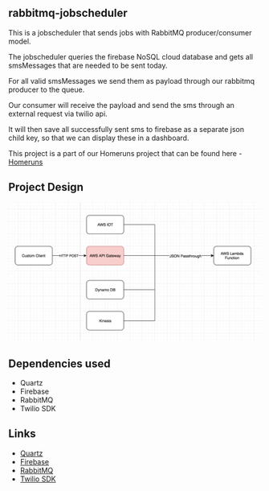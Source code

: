 ## rabbitmq-jobscheduler

This is a jobscheduler that sends jobs with RabbitMQ producer/consumer model. 

The jobscheduler queries the firebase NoSQL cloud database and gets all smsMessages that are needed to be sent today.  

For all valid smsMessages we send them as payload through our rabbitmq producer to the queue.

Our consumer will receive the payload and send the sms through an external request via twilio api. 

It will then save all successfully sent sms to firebase as a separate json child key, so that we can display these in a dashboard.

This project is a part of our Homeruns project that can be found here - [Homeruns](http://homeruns.io)

## Project Design

![alt text](https://github.com/mrshawn191/aws-lambda-twilio/blob/master/aws%20serverless%20design.png "Logo Title Text 1")

## Dependencies used

- Quartz
- Firebase
- RabbitMQ
- Twilio SDK

## Links

- [Quartz](https://github.com/mzabriskie/axios)
- [Firebase](https://github.com/mzabriskie/axios)
- [RabbitMQ](https://github.com/mzabriskie/axios)
- [Twilio SDK](https://github.com/mzabriskie/axios)

